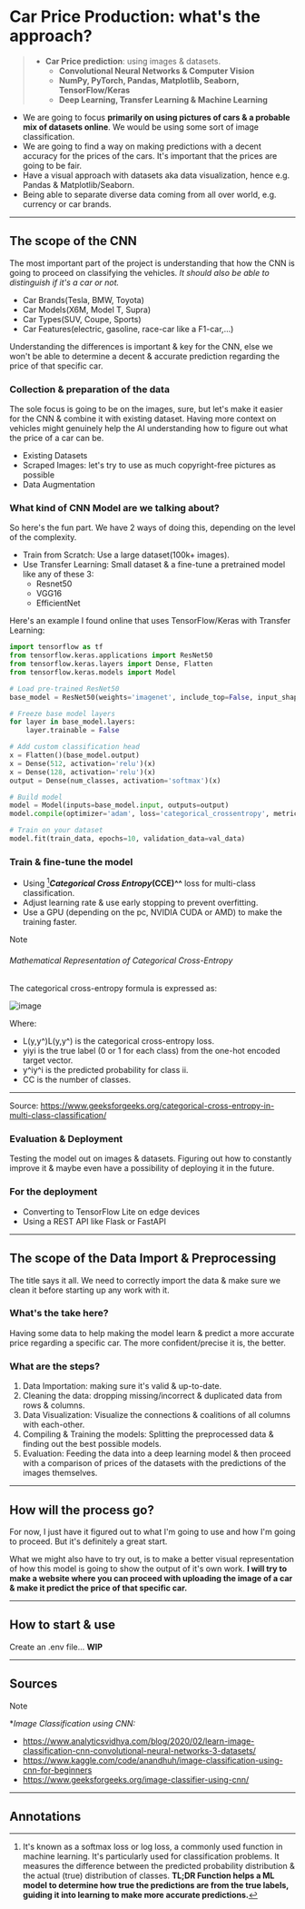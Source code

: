 # Car Price Production: what's the approach?

> - **Car Price prediction**: using images & datasets.
> 	- **Convolutional Neural Networks & Computer Vision**
> 	- **NumPy, PyTorch, Pandas, Matplotlib, Seaborn, TensorFlow/Keras**
> 	- **Deep Learning, Transfer Learning & Machine Learning**

- We are going to focus **primarily on using pictures of cars & a probable mix of datasets online**. We would be using some sort of image classification.
- We are going to find a way on making predictions with a decent accuracy for the prices of the cars. It's important that the prices are going to be fair.
- Have a visual approach with datasets aka data visualization, hence e.g. Pandas & Matplotlib/Seaborn.
- Being able to separate diverse data coming from all over world, e.g. currency or car brands.


---

## The scope of the CNN 

The most important part of the project is understanding that how the CNN is going to proceed on classifying the vehicles. *It should also be able to distinguish if it's a car or not.*

- Car Brands(Tesla, BMW, Toyota)
- Car Models(X6M, Model T, Supra)
- Car Types(SUV, Coupe, Sports)
- Car Features(electric, gasoline, race-car like a F1-car,...)

Understanding the differences is important & key for the CNN, else we won't be able to determine a decent & accurate prediction regarding the price of that specific car.

### Collection & preparation of the data

The sole focus is going to be on the images, sure, but let's make it easier for the CNN & combine it with existing dataset. Having more context on vehicles might genuinely help the AI understanding how to figure out what the price of a car can be.

- Existing Datasets
- Scraped Images: let's try to use as much copyright-free pictures as possible
- Data Augmentation


### What kind of CNN Model are we talking about?

So here's the fun part. We have 2 ways of doing this, depending on the level of the complexity.

- Train from Scratch: Use a large dataset(100k+ images).
- Use Transfer Learning: Small dataset & a fine-tune a pretrained model like any of these 3:
	- Resnet50
	- VGG16
	- EfficientNet

Here's an example I found online that uses TensorFlow/Keras with Transfer Learning:
```python
import tensorflow as tf
from tensorflow.keras.applications import ResNet50
from tensorflow.keras.layers import Dense, Flatten
from tensorflow.keras.models import Model

# Load pre-trained ResNet50
base_model = ResNet50(weights='imagenet', include_top=False, input_shape=(224, 224, 3))

# Freeze base model layers
for layer in base_model.layers:
    layer.trainable = False

# Add custom classification head
x = Flatten()(base_model.output)
x = Dense(512, activation='relu')(x)
x = Dense(128, activation='relu')(x)
output = Dense(num_classes, activation='softmax')(x)

# Build model
model = Model(inputs=base_model.input, outputs=output)
model.compile(optimizer='adam', loss='categorical_crossentropy', metrics=['accuracy'])

# Train on your dataset
model.fit(train_data, epochs=10, validation_data=val_data)

```


### Train & fine-tune the model

- Using [^1]***Categorical Cross Entropy*(CCE)^^** loss for multi-class classification.
- Adjust learning rate & use early stopping to prevent overfitting.
- Use a GPU (depending on the pc, NVIDIA CUDA or AMD) to make the training faster.

> [!NOTE]
> 
> ###### Mathematical Representation of Categorical Cross-Entropy
> 
> The categorical cross-entropy formula is expressed as:
> 
> ![image](https://github.com/user-attachments/assets/26dec808-2eea-4c5b-a8a8-e653a0e5eb46)
> 
> Where:
> 
> - L(y,y^)L(y,y^​) is the categorical cross-entropy loss.
> - yiyi​ is the true label (0 or 1 for each class) from the one-hot encoded target vector.
> - y^iy^​i​ is the predicted probability for class ii.
> - CC is the number of classes.
> ---
> Source: https://www.geeksforgeeks.org/categorical-cross-entropy-in-multi-class-classification/


### Evaluation & Deployment

Testing the model out on images & datasets. Figuring out how to constantly improve it & maybe even have a possibility of deploying it in the future.

### For the deployment
- Converting to TensorFlow Lite on edge devices
- Using a REST API like Flask or FastAPI


----

## The scope of the Data Import & Preprocessing

The title says it all. We need to correctly import the data & make sure we clean it before starting up any work with it.


### What's the take here?

Having some data to help making the model learn & predict a more accurate price regarding a specific car. The more confident/precise it is, the better.

### What are the steps?

1. Data Importation: making sure it's valid & up-to-date.
2. Cleaning the data: dropping missing/incorrect & duplicated data from rows & columns.
3. Data Visualization: Visualize the connections & coalitions of all columns with each-other. 
4. Compiling & Training the models: Splitting the preprocessed data & finding out the best possible models.
5. Evaluation: Feeding the data into a deep learning model & then proceed with a comparison of prices of the datasets with the predictions of the images themselves.


---

## How will the process go?

For now, I just have it figured out to what I'm going to use and how I'm going to proceed. But it's definitely a great start. 

What we might also have to try out, is to make a better visual representation of how this model is going to show the output of it's own work. 
**I will try to make a website where you can proceed with uploading the image of a car & make it predict the price of that specific car.**


---

## How to start & use

Create an .env file... **WIP**


---

## Sources

> [!NOTE]
> 
> **Image Classification using CNN:*
> - https://www.analyticsvidhya.com/blog/2020/02/learn-image-classification-cnn-convolutional-neural-networks-3-datasets/
> - https://www.kaggle.com/code/anandhuh/image-classification-using-cnn-for-beginners
> - https://www.geeksforgeeks.org/image-classifier-using-cnn/
> 

---

## Annotations

[^1]: It's known as a softmax loss or log loss, a commonly used function in machine learning. It's particularly used for classification problems. It measures the difference between the predicted probability distribution & the actual (true) distribution of classes. 
	**TL;DR Function helps a ML model to determine how true the predictions are from the true labels, guiding it into learning to make more accurate predictions.**
